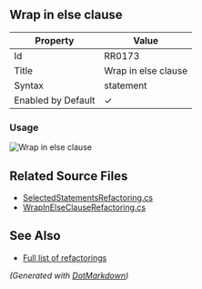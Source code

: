 ## Wrap in else clause

| Property           | Value               |
| ------------------ | ------------------- |
| Id                 | RR0173              |
| Title              | Wrap in else clause |
| Syntax             | statement           |
| Enabled by Default | &#x2713;            |

### Usage

![Wrap in else clause](../../images/refactorings/WrapInElseClause.png)

## Related Source Files

* [SelectedStatementsRefactoring.cs](../../src/Refactorings/CSharp/Refactorings/SelectedStatementsRefactoring.cs)
* [WrapInElseClauseRefactoring.cs](../../src/Refactorings/CSharp/Refactorings/WrapInElseClauseRefactoring.cs)

## See Also

* [Full list of refactorings](Refactorings.md)

*\(Generated with [DotMarkdown](http://github.com/JosefPihrt/DotMarkdown)\)*